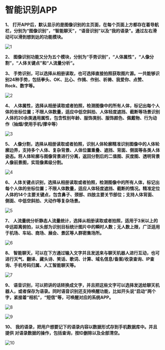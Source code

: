 # **智能识别APP**

**1、** **打开APP后，默认显示的是图像识别的主页面，在每个页面上方都存在着导航栏，分别为“图像识别”，“智能聊天”，“语音识别”以及“我的语录”。通过左右滑动可以滑到想到达的功能模块。**

![1](https://github.com/ZP-GITHUB/MagiclndicatorTest/raw/master/imgs/1.png)

**2、**   **图像识别功能又分为五个模块，分别为“手势识别”，“人体属性”，“人像分割”，“人体关键点”和“人流量分析”。**



**3、**   **手势识别，可以选择从相册读取，也可选择直接拍照获取图片源。一共能够识别24种手势，包括拳头、OK、比心、作揖、作别、祈祷、我爱你、点赞、Rock、数字等。**

![2](https://github.com/ZP-GITHUB/MagiclndicatorTest/raw/master/imgs/2.png)

**4、** **人体属性，选择从相册读取或者拍照，检测图像中的所有人体，标记出每个人体的坐标位置；不限人体数量，适应中低空斜拍、人体轻度遮挡、截断等场景识别人体的20余类通用属性，包含性别年龄、服饰类别、服饰颜色、佩戴物、行为动作（抽烟/使用手机/撑伞等）**

![3](https://github.com/ZP-GITHUB/MagiclndicatorTest/raw/master/imgs/3.png)

**5、**   **人像分割，选择从相册读取或者拍照，识别人体轮廓精准识别图像中的人体轮廓边界，支持多个人体、复杂背景、人体位置重叠、遮挡、背面、侧面等各类人体姿态。将人体轮廓与图像背景进行分离，返回分割后的二值图、灰度图、透明背景人像前景图，实现像素级分割。**

![4](https://github.com/ZP-GITHUB/MagiclndicatorTest/raw/master/imgs/4.png)

**6、** **人体关键点识别，选择从相册读取或者拍照，检测图像中的所有人体，标记出每个人体的坐标位置；不限人体数量，适应人体轻度遮挡、截断的情况。精准定位人体的14个主要关键点，包含鼻子、颈部、四肢主要关节部位；支持人体背面、侧面、中低空斜拍、大动作等复杂场景。**

![5](https://github.com/ZP-GITHUB/MagiclndicatorTest/raw/master/imgs/5.png)

**7、** **人流量统分析静态人流量统计，选择从相册读取或者拍照，适用于3米以上的中远距离俯拍，以头部为识别目标统计图片中的瞬时人数；无人数上限，广泛适用于机场、车站、商场、展会、景区等人群密集场所。**

![6](https://github.com/ZP-GITHUB/MagiclndicatorTest/raw/master/imgs/6.png)

**8、** **智能聊天，可以在下方通过输入文字并且发送来与聊天机器人进行互动，也可进行天气、翻译、藏头诗、笑话、歌词、计算、域名信息/备案/收录查询、IP查询、手机号码归属、人工智能聊天等。**

![7](https://github.com/ZP-GITHUB/MagiclndicatorTest/raw/master/imgs/7.png)

**9、**   **语音识别，可以把讲的话转换成文字，并且把这些文字可以选择发送给聊天机器人，或者保存为语录。同时语音识别还支持唤醒功能，比如开头说“启动”两个字，紧接着“相机”，“短信”等，可唤醒对应的系统APP。**

![8](https://github.com/ZP-GITHUB/MagiclndicatorTest/raw/master/imgs/8.png)

![9](https://github.com/ZP-GITHUB/MagiclndicatorTest/raw/master/imgs/9.png)

**10、**     **我的语录，把用户想要记下的语录内容以数据形式存到手机数据库中。并且提供         对语录数据的操作，包括查询，按ID删除以及全部清空。**

![10](https://github.com/ZP-GITHUB/MagiclndicatorTest/raw/master/imgs/10.png)
